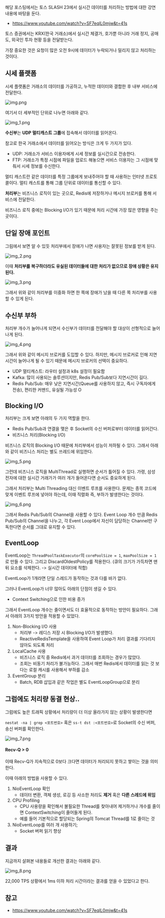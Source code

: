 해당 포스팅에서는 토스 SLASH 23에서 실시간 데이터를 처리하는 방법에 대한 강연 내용에 바탕을 둔다.
- https://www.youtube.com/watch?v=SF7eqlL0mjw&t=41s

토스 증권에서는 KRX(한국 거래소)에서 실시간 체결가, 호가뿐 아니라 거래 정지, 공매도, 외국인 투자 현황 등을 전달받는다.

가장 중요한 것은 요청이 많은 오전 9시에 데이터가 누락되거나 밀리지 않고 처리하는 것이다.

## 시세 플랫폼

시세 플랫폼은 거래소의 데이터를 가공하고, 누적한 데이터와 결합한 후 내부 서비스에 전달한다.

![img.png](img.png)

여기서 더 세부적인 단위로 나누면 아래와 같다.

![img_1.png](img_1.png)

**수신부**는 **UDP 멀티캐스트 그룹**에 접속해서 데이터를 읽어온다.

참고로 한국 거래소에서 데이터를 읽어오는 방식은 크게 두 가지가 있다.
- UDP: 거래소가 서비스 이용자에게 시세 정보를 실시간으로 전송한다.
- FTP: 거래소가 특정 시점에 파일을 업로드 해놓으면 서비스 이용자는 그 시점에 맞춰서 시세 정보를 수신한다.

멀티 캐스트란 같은 데이터를 특정 그룹에게 보내주어야 할 때 사용하는 인터넷 프로토콜이다. 멀티 캐스트를 통해 그룹 단위로 데이터를 통신할 수 있다.

**처리부**는 비즈니스 로직이 있는 곳으로, Redis에 저장하거나 메시지 브로커를 통해 서비스에 전달한다.

비즈니스 로직 중에는 Blocking I/O가 있기 때문에 처리 시간에 가장 많은 영향을 주는 곳이다.

## 단일 장애 포인트

그림에서 보면 알 수 있듯 처리부에서 장애가 나면 사용자는 잘못된 정보를 받게 된다.

![img_2.png](img_2.png)

이때 **처리부를 복구하더라도 유실된 데이터들에 대한 처리가 없으므로 장애 상황은 유지된다.**

![img_3.png](img_3.png)

그래서 위와 같이 처리부를 이중화 하면 한 쪽에 장애가 났을 때 다른 쪽 처리부를 사용할 수 있게 된다.

## 수신부 부하

처리부 개수가 늘어나게 되면서 수신부가 데이터를 전달해야 할 대상이 선형적으로 늘어나게 된다.

![img_4.png](img_4.png)

그래서 위와 같이 메시지 브로커를 도입할 수 있다. 
하지만, 메시지 브로커로 인해 지연 시간이 늘어나게 될 수 있기 때문에 메시지 브로커의 선택이 중요하다.
- UDP 멀티캐스트: 라우터 설정과 k8s 설정이 필요함
- Kafka: 많이 사용되는 솔루션이지만, Redis Pub/Sub보다 지연시간이 길다.
- Redis Pub/Sub: 매우 낮은 지연시간(Queue를 사용하지 않고, 즉시 구독자에게 전송), 편리한 커맨드, 유실될 가능성 O

## Blocking I/O

처리부는 크게 보면 아래의 두 가지 역할을 한다.
- Redis Pub/Sub과 연결을 맺은 후 Socket의 수신 버퍼로부터 데이터를 읽어간다.
- 비즈니스 처리(Blocking I/O)

비즈니스 로직의 Blocking I/O 때문에 처리부에서 성능이 저하될 수 있다. 그래서 아래와 같이 비즈니스 처리는 별도 쓰레드에 위임한다.

![img_5.png](img_5.png)

그런데 비즈니스 로직을 MultiThread로 실행하면 순서가 틀어질 수 있다. 가령, 삼성 전자에 대한 실시간 거래가가 여러 개가 들어온다면 순서도 중요하게 된다.

그래서 처리부는 Multi Threading 대신 이벤트 루프를 사용한다. 문제는 종목 코드에 맞게 이벤트 루프에 넣어야 하는데, 이때 직렬화 즉, 부하가 발생한다는 것이다. 

![img_6.png](img_6.png)

그래서 Redis Pub/Sub의 Channel을 사용할 수 있다. Event Loop 개수 만큼 Redis Pub/Sub의 Channel을 나누고, 각 Event Loop에서 자신이 담당하는 Channel만 구독한다면 순서를 그대로 유지할 수 있다.

## EventLoop

EventLoop는 `ThreadPoolTaskExecutor`의 `corePoolSize = 1`, `maxPoolSize = 1`로 만들 수 있다. 그리고 DiscardOldestPolicy를 적용한다. (큐의 크기가 가득차면 맨 뒤 요소를 삭제한다. -> 실시간 데이터에 적합)

EventLoop가 1개라면 단일 스레드가 동작하는 것과 다를 바가 없다.

그러나 EventLoop가 너무 많아도 아래의 단점이 생길 수 있다.
- Context Switching으로 인한 비용 증가

그래서 EventLoop 개수는 줄이면서도 더 효율적으로 동작하는 방안이 필요하다. 그래서 아래의 3가지 방안을 적용할 수 있었다.
1. Non-Blocking I/O 사용 
    - 처리부 -> 레디스 저장 시 Blocking I/O가 발생했다.
    - ReactiveRedisTemplate을 사용하여 Event Loop가 처리 결과를 기다리지 않아도 되도록 처리
2. LocalCache 사용
    - 비즈니스 로직 중 Redis에서 과거 데이터를 조회하는 경우가 많았다.
    - 조회는 비동기 처리가 불가능하다. 그래서 매번 Redis에서 데이터를 읽는 것 보다는 로컬 캐시를 사용해서 부하를 감소
3. EventGroup 분리
    - Batch, RDB 삽입과 같은 작업은 별도 EventLoopGroup으로 분리

## 그럼에도 처리량 동결 현상..

그럼에도 높은 트래픽 상황에서 처리량이 더 이상 올라가지 않는 상황이 발생한다면

`nestat -na | grep <포트번호>` 혹은 `ss-t dst :<포트번호>`로 Socket의 수신 버퍼, 송신 버퍼를 확인한다.

![img_7.png](img_7.png)

#### Recv-Q > 0

이때 Recv-Q가 지속적으로 0보다 크다면 데이터가 처리되지 못하고 쌓이는 것을 의미한다.

이때 아래의 방법을 사용할 수 있다.

1. NioEventLoop 확인
    - 데이터 변환, 객체 생성, 로깅 등 사소한 처리도 **제거** 혹은 **다른 스레드에 위임**
2. CPU Profiling
    - CPU 사용량을 확인해서 불필요한 Thread를 찾아내어 제거하거나 개수를 줄이면 ContextSwitching이 줄어들게 된다.
    - 예를 들어 기본적으로 할당되는 Spring의 Tomcat Thread를 1로 줄이는 것
3. NioEventLoop를 여러 개 사용하기;
    - Socket 버퍼 읽기 향상

## 결과

지금까지 살펴본 내용들로 개선한 결과는 아래와 같다.

![img_8.png](img_8.png)

22,000 TPS 상황에서 1ms 이하 처리 시간이라는 결과를 얻을 수 있었다고 한다.

## 참고

- https://www.youtube.com/watch?v=SF7eqlL0mjw&t=41s